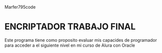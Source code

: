 Marfer795code
<h1>ENCRIPTADOR TRABAJO FINAL</h1>
Este programa tiene como proposito evaluar mis capacides de programador para acceder a el siguiente nivel en mi curso de Alura con Oracle
